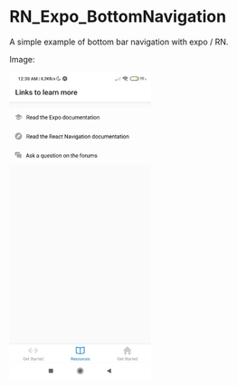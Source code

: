 # RN_Expo_BottomNavigation
A simple example of bottom bar navigation with expo / RN.

Image:

<img src=".github/printscreen.jpg" width="250" />
